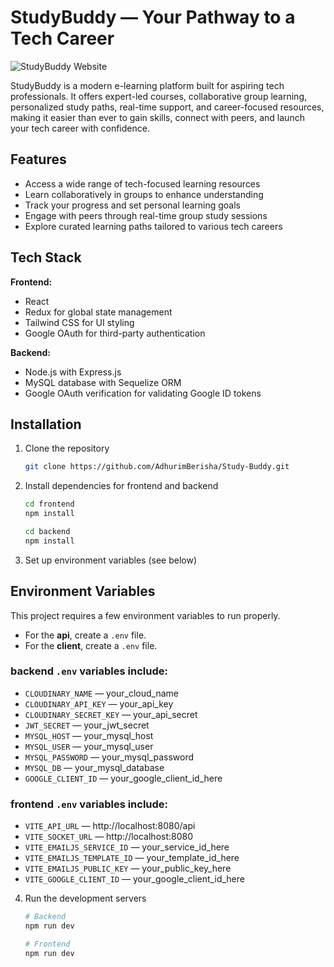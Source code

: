 # StudyBuddy — Your Pathway to a Tech Career

![StudyBuddy Website](./StudyBuddy.png)

StudyBuddy is a modern e-learning platform built for aspiring tech professionals. It offers expert-led courses, collaborative group learning, personalized study paths, real-time support, and career-focused resources, making it easier than ever to gain skills, connect with peers, and launch your tech career with confidence.

## Features

- Access a wide range of tech-focused learning resources
- Learn collaboratively in groups to enhance understanding
- Track your progress and set personal learning goals
- Engage with peers through real-time group study sessions
- Explore curated learning paths tailored to various tech careers

## Tech Stack

**Frontend:**
- React
- Redux for global state management
- Tailwind CSS for UI styling
- Google OAuth for third-party authentication

**Backend:**
- Node.js with Express.js
- MySQL database with Sequelize ORM
- Google OAuth verification for validating Google ID tokens

## Installation

1. Clone the repository

   ```bash
   git clone https://github.com/AdhurimBerisha/Study-Buddy.git
   ```

2. Install dependencies for frontend and backend

   ```bash
   cd frontend
   npm install

   cd backend
   npm install
   ```

3. Set up environment variables (see below)

## Environment Variables

This project requires a few environment variables to run properly.

- For the **api**, create a `.env` file.  
- For the **client**, create a `.env` file.

### backend `.env` variables include:
- `CLOUDINARY_NAME` — your_cloud_name
- `CLOUDINARY_API_KEY` — your_api_key
- `CLOUDINARY_SECRET_KEY` — your_api_secret
- `JWT_SECRET` — your_jwt_secret
- `MYSQL_HOST` — your_mysql_host
- `MYSQL_USER` — your_mysql_user
- `MYSQL_PASSWORD` — your_mysql_password
- `MYSQL_DB` — your_mysql_database
- `GOOGLE_CLIENT_ID` — your_google_client_id_here  

### frontend `.env` variables include:
- `VITE_API_URL` — http://localhost:8080/api
- `VITE_SOCKET_URL` — http://localhost:8080
- `VITE_EMAILJS_SERVICE_ID` — your_service_id_here
- `VITE_EMAILJS_TEMPLATE_ID` — your_template_id_here
- `VITE_EMAILJS_PUBLIC_KEY` — your_public_key_here
- `VITE_GOOGLE_CLIENT_ID` — your_google_client_id_here 

4. Run the development servers

   ```bash
   # Backend
   npm run dev

   # Frontend
   npm run dev
   ```
